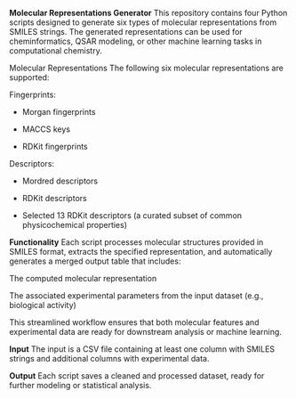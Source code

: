 **Molecular Representations Generator**
This repository contains four Python scripts designed to generate six types of molecular representations from SMILES strings. The generated representations can be used for cheminformatics, QSAR modeling, or other machine learning tasks in computational chemistry.

Molecular Representations
The following six molecular representations are supported:

Fingerprints:
- Morgan fingerprints

- MACCS keys

- RDKit fingerprints

Descriptors:
- Mordred descriptors

- RDKit descriptors

- Selected 13 RDKit descriptors (a curated subset of common physicochemical properties)

**Functionality**
Each script processes molecular structures provided in SMILES format, extracts the specified representation, and automatically generates a merged output table that includes:

The computed molecular representation

The associated experimental parameters from the input dataset (e.g., biological activity)

This streamlined workflow ensures that both molecular features and experimental data are ready for downstream analysis or machine learning.

**Input**
The input is a CSV file containing at least one column with SMILES strings and additional columns with experimental data.

**Output**
Each script saves a cleaned and processed dataset, ready for further modeling or statistical analysis.
